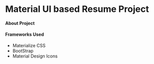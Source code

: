 # Material UI based Resume Project

#### About Project


#### Frameworks Used
* Materialize CSS
* BootStrap
* Material Design Icons
